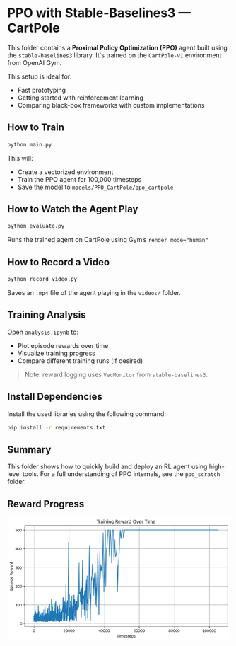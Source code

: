# PPO with Stable-Baselines3 — CartPole

This folder contains a **Proximal Policy Optimization (PPO)** agent built using the `stable-baselines3` library. It's trained on the `CartPole-v1` environment from OpenAI Gym.

This setup is ideal for:
- Fast prototyping
- Getting started with reinforcement learning
- Comparing black-box frameworks with custom implementations

## How to Train

```bash
python main.py
```

This will:
- Create a vectorized environment
- Train the PPO agent for 100,000 timesteps
- Save the model to `models/PPO_CartPole/ppo_cartpole`

## How to Watch the Agent Play
```bash
python evaluate.py
```
Runs the trained agent on CartPole using Gym’s `render_mode="human"`

## How to Record a Video
```bash
python record_video.py
```
Saves an `.mp4` file of the agent playing in the `videos/` folder.

## Training Analysis

Open `analysis.ipynb` to:
- Plot episode rewards over time
- Visualize training progress
- Compare different training runs (if desired)

> Note: reward logging uses `VecMonitor` from `stable-baselines3`.

## Install Dependencies
Install the used libraries using the following command:
```bash
pip install -r requirements.txt

```

## Summary
This folder shows how to quickly build and deploy an RL agent using high-level tools. For a full understanding of PPO internals, see the `ppo_scratch` folder.

## Reward Progress

![](training_reward_plot.png)
